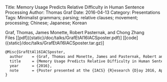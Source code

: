 Title: Memory Usage Predicts Relative Difficulty in Human Sentence Processing
Author: Thomas Graf
Date: 2016-04-13
Category: Presentations
Tags: Minimalist grammars; parsing; relative clauses; movement; processing; Chinese; Japanese; Korean

<div markdown class="authors">
Graf, Thomas, James Monette, Robert Pasternak, and Chong Zhang
</div>

<div markdown class="files">
<span id="files-title">Files</span>
[[pdf]({static}/doc/talks/GrafEtAl16IACSposter.pdf)]
[[code]({static}/doc/talks/GrafEtAl16IACSposter.tar.gz)]
</div>

~~~latex
@Misc{GrafEtAl16IACSposter,
  author    = {Graf, Thomas and Monette, James and Pasternak, Robert and Zhang, Chong},
  title     = {Memory Usage Predicts Relative Difficulty in Human Sentence Processing},
  year      = {2016},
  note      = {Poster presented at the {IACS} {R}esearch {D}ay 2016, April 13, IACS, Stony Brook University, Stony Brook, NY}
}
~~~

